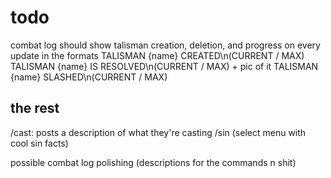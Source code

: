 # todo

combat log should show talisman creation, deletion, and progress on every update in the formats
    TALISMAN {name} CREATED\n(CURRENT / MAX)
        TALISMAN {name} IS RESOLVED\n(CURRENT / MAX) + pic of it
        TALISMAN {name} SLASHED\n(CURRENT / MAX)


## the rest

/cast: posts a description of what they're casting
/sin (select menu with cool sin facts)

possible combat log
polishing (descriptions for the commands n shit)

